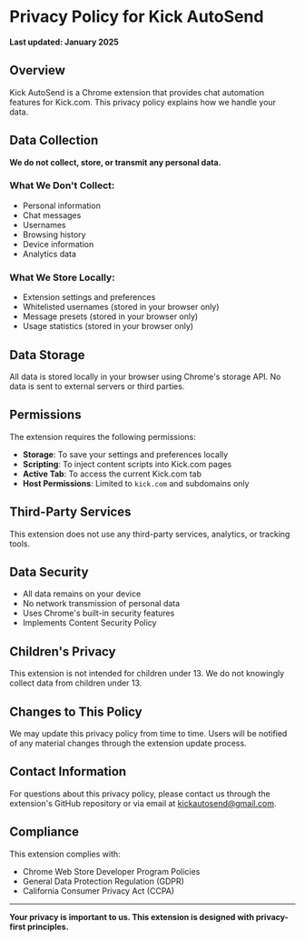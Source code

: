 # Privacy Policy for Kick AutoSend

**Last updated: January 2025**

## Overview

Kick AutoSend is a Chrome extension that provides chat automation features for Kick.com. This privacy policy explains how we handle your data.

## Data Collection

**We do not collect, store, or transmit any personal data.**

### What We Don't Collect:
- Personal information
- Chat messages
- Usernames
- Browsing history
- Device information
- Analytics data

### What We Store Locally:
- Extension settings and preferences
- Whitelisted usernames (stored in your browser only)
- Message presets (stored in your browser only)
- Usage statistics (stored in your browser only)

## Data Storage

All data is stored locally in your browser using Chrome's storage API. No data is sent to external servers or third parties.

## Permissions

The extension requires the following permissions:

- **Storage**: To save your settings and preferences locally
- **Scripting**: To inject content scripts into Kick.com pages
- **Active Tab**: To access the current Kick.com tab
- **Host Permissions**: Limited to `kick.com` and subdomains only

## Third-Party Services

This extension does not use any third-party services, analytics, or tracking tools.

## Data Security

- All data remains on your device
- No network transmission of personal data
- Uses Chrome's built-in security features
- Implements Content Security Policy

## Children's Privacy

This extension is not intended for children under 13. We do not knowingly collect data from children under 13.

## Changes to This Policy

We may update this privacy policy from time to time. Users will be notified of any material changes through the extension update process.

## Contact Information

For questions about this privacy policy, please contact us through the extension's GitHub repository or via email at kickautosend@gmail.com.

## Compliance

This extension complies with:
- Chrome Web Store Developer Program Policies
- General Data Protection Regulation (GDPR)
- California Consumer Privacy Act (CCPA)

---

**Your privacy is important to us. This extension is designed with privacy-first principles.**
